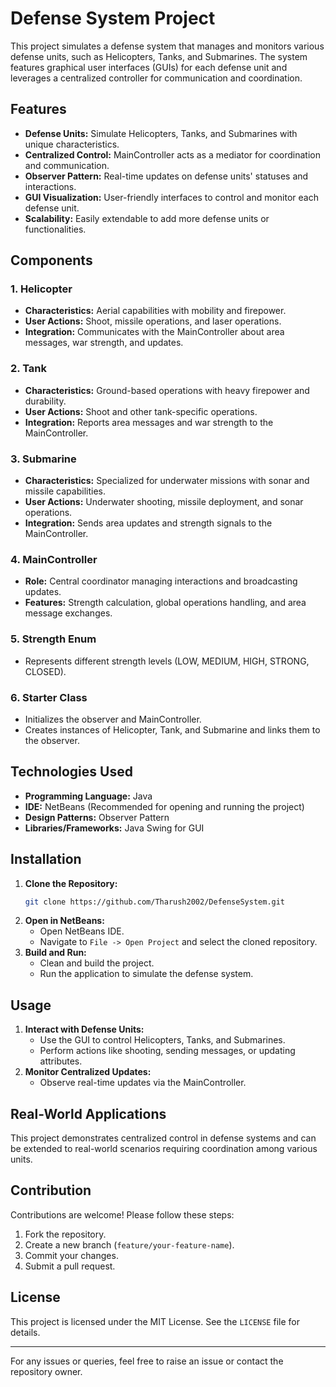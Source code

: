 # Defense System Project

This project simulates a defense system that manages and monitors various defense units, such as Helicopters, Tanks, and Submarines. The system features graphical user interfaces (GUIs) for each defense unit and leverages a centralized controller for communication and coordination.

## Features

- **Defense Units:** Simulate Helicopters, Tanks, and Submarines with unique characteristics.
- **Centralized Control:** MainController acts as a mediator for coordination and communication.
- **Observer Pattern:** Real-time updates on defense units' statuses and interactions.
- **GUI Visualization:** User-friendly interfaces to control and monitor each defense unit.
- **Scalability:** Easily extendable to add more defense units or functionalities.

## Components

### 1. Helicopter
- **Characteristics:** Aerial capabilities with mobility and firepower.
- **User Actions:** Shoot, missile operations, and laser operations.
- **Integration:** Communicates with the MainController about area messages, war strength, and updates.

### 2. Tank
- **Characteristics:** Ground-based operations with heavy firepower and durability.
- **User Actions:** Shoot and other tank-specific operations.
- **Integration:** Reports area messages and war strength to the MainController.

### 3. Submarine
- **Characteristics:** Specialized for underwater missions with sonar and missile capabilities.
- **User Actions:** Underwater shooting, missile deployment, and sonar operations.
- **Integration:** Sends area updates and strength signals to the MainController.

### 4. MainController
- **Role:** Central coordinator managing interactions and broadcasting updates.
- **Features:** Strength calculation, global operations handling, and area message exchanges.

### 5. Strength Enum
- Represents different strength levels (LOW, MEDIUM, HIGH, STRONG, CLOSED).

### 6. Starter Class
- Initializes the observer and MainController.
- Creates instances of Helicopter, Tank, and Submarine and links them to the observer.

## Technologies Used
- **Programming Language:** Java
- **IDE:** NetBeans (Recommended for opening and running the project)
- **Design Patterns:** Observer Pattern
- **Libraries/Frameworks:** Java Swing for GUI

## Installation

1. **Clone the Repository:**
   ```bash
   git clone https://github.com/Tharush2002/DefenseSystem.git
   ```
2. **Open in NetBeans:**
   - Open NetBeans IDE.
   - Navigate to `File -> Open Project` and select the cloned repository.
3. **Build and Run:**
   - Clean and build the project.
   - Run the application to simulate the defense system.

## Usage

1. **Interact with Defense Units:**
   - Use the GUI to control Helicopters, Tanks, and Submarines.
   - Perform actions like shooting, sending messages, or updating attributes.
2. **Monitor Centralized Updates:**
   - Observe real-time updates via the MainController.

## Real-World Applications
This project demonstrates centralized control in defense systems and can be extended to real-world scenarios requiring coordination among various units.

## Contribution
Contributions are welcome! Please follow these steps:
1. Fork the repository.
2. Create a new branch (`feature/your-feature-name`).
3. Commit your changes.
4. Submit a pull request.

## License
This project is licensed under the MIT License. See the `LICENSE` file for details.

---

For any issues or queries, feel free to raise an issue or contact the repository owner.
